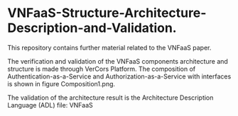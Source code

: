# VNFaaS-Structure-Architecture-Description-and-Validation.
This repository contains further material related to the VNFaaS paper.

The verification and validation of the VNFaaS components architecture and structure is made through VerCors Platform. The composition of Authentication-as-a-Service and Authorization-as-a-Service with interfaces is shown in figure Composition1.png. 

The validation of the architecture result is the Architecture Description Language (ADL) file: VNFaaS
